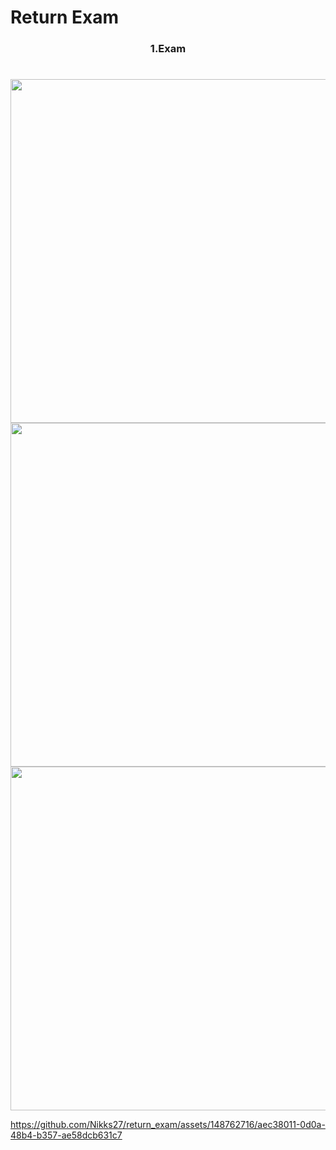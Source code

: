 # Return Exam

<h3 align="center"> 1.Exam </h3>

<h1 align="left"></h1>


<div align ="center">

  <img src = "https://github.com/Nikks27/return_exam/assets/148762716/0d5d586b-79a1-4299-ac4c-0be63a9cd6d3" height ="550">
  <img src = "https://github.com/Nikks27/return_exam/assets/148762716/5f63130c-1a2a-4158-a508-b5cd4df1116b" height ="550">
  <img src = "https://github.com/Nikks27/return_exam/assets/148762716/6861b69b-758a-4437-bd0d-a50ea74a1aee" height ="550">
</div>


https://github.com/Nikks27/return_exam/assets/148762716/aec38011-0d0a-48b4-b357-ae58dcb631c7


